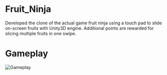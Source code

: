 # Fruit_Ninja
 Developed the clone of the actual game fruit ninja using a touch pad to slide on-screen fruits with Unity3D engine. Additional points are rewarded for slicing multiple fruits in one swipe.

# Gameplay
![Gameplay](https://user-images.githubusercontent.com/49966209/84550578-a367b000-ad28-11ea-9866-a6ada010945b.png)
